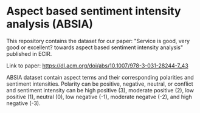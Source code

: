 # Aspect based sentiment intensity analysis (ABSIA)

This repository contains the dataset for our paper: "Service is good, very good or excellent? towards aspect based sentiment intensity analysis"
published in ECIR.

Link to paper: https://dl.acm.org/doi/abs/10.1007/978-3-031-28244-7_43

ABSIA dataset contain aspect terms and their corresponding polarities and sentiment intensities. Polarity can be positive, negative, neutral, or conflict and sentiment intensity can be high positive (3), moderate positive (2), low positive (1), neutral (0), low negative (-1), moderate negatve (-2), and high negative (-3).
